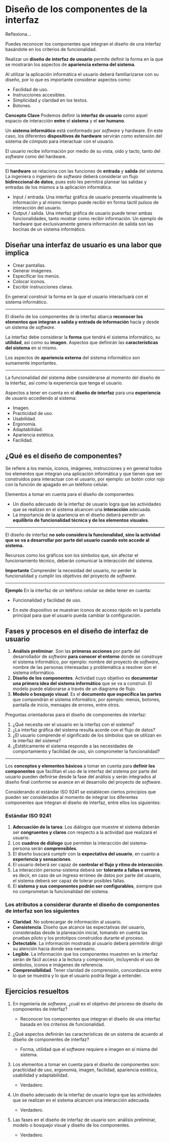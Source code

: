 # Diseño de los componentes de la interfaz

Reflexiona…

Puedes reconocer los componentes que integran el diseño de una interfaz basándote en los criterios de funcionalidad.

Realizar un **diseño de interfaz de usuario** permite definir la forma en la que se mostrarán los aspectos de **apariencia externa del sistema**.

Al utilizar la aplicación informática el usuario deberá familiarizarse con su diseño, por lo que es importante considerar aspectos como:

- Facilidad de uso.
- Instrucciones accesibles.
- Simplicidad y claridad en los textos.
- Botones.

**Concepto Clave**
Podemos definir la **interfaz de usuario** como aquel espacio de interacción **entre** el **sistema** y el **ser humano**.

Un **sistema informático** está conformado por *software* y hardware. En este caso, los diferentes **dispositivos de hardware** servirán como extensión del sistema de cómputo para interactuar con el usuario.

El usuario recibe información por medio de su vista, oído y tacto, tanto del *software* como del hardware.

---
El **hardware** se relaciona con las funciones de **entrada** y **salida** del sistema. La ingeniera o ingeniero de *software* deberá considerar un flujo **bidireccional de datos**, pues esto les permitirá planear las salidas y entradas de los mismos a la aplicación informática.

- Input / entrada. Una interfaz gráfica de usuario presenta visualmente la información y al mismo tiempo puede recibir en forma táctil pulsos de interacción del usuario.
- Output / salida. Una interfaz gráfica de usuario puede tener ambas funcionalidades, tanto mostrar como recibir información. Un ejemplo de hardware que exclusivamente genera información de salida son las bocinas de un sistema informático.

## Diseñar una interfaz de usuario es una labor que implica

- Crear pantallas.
- Generar imágenes.
- Especificar los menús.
- Colocar íconos.
- Escribir instrucciones claras.

En general construir la forma en la que el usuario interactuará con el sistema informático.

---
El diseño de los componentes de la interfaz abarca **reconocer los elementos que integran a salida y entrada de información** hacia y desde un sistema de *software*.

La interfaz debe considerar la **forma** que tendrá el sistema informático, su **utilidad**, así como su **imagen**. Aspectos que definirán las **características del sistema** en sí mismo.

Los aspectos de **apariencia externa** del sistema informático son sumamente importantes.

---
La funcionalidad del sistema debe considerarse al momento del diseño de la interfaz, así como la experiencia que tenga el usuario.

Aspectos a tener en cuenta en el **diseño de interfaz** para una **experiencia** de usuario accediendo al sistema:

- Imagen.
- Practicidad de uso.
- Usabilidad.
- Ergonomía.
- Adaptabilidad.
- Apariencia estética.
- Facilidad.

## ¿Qué es el diseño de componentes?

Se refiere a los menús, íconos, imágenes, instrucciones y en general todos los elementos que integran una aplicación informática y que tienen que ser construidos para interactuar con el usuario, por ejemplo: un botón color rojo con la función de apagado en un teléfono celular.

Elementos a tomar en cuenta para el diseño de componentes:

- Un diseño adecuado de la interfaz de usuario logra que las actividades que se realizan en el sistema alcancen una **interacción** adecuada.
- La importancia de la apariencia en el diseño deberá permitir un **equilibrio de funcionalidad técnica y de los elementos visuales**.

---
El diseño de interfaz **no solo considera la funcionalidad, sino la actividad que se va a desarrollar por parte del usuario cuando este accede al sistema.**

Recursos como los gráficos son los símbolos que, sin afectar el funcionamiento técnico, deberán comunicar la interacción del sistema.

**Importante**
Comprender la necesidad del usuario, no perder la funcionalidad y cumplir los objetivos del proyecto de *software*.

---
**Ejemplo**
En la interfaz de un teléfono celular se debe tener en cuenta:

- Funcionalidad y facilidad de uso.

- En este dispositivo se muestran íconos de acceso rápido en la pantalla principal para que el usuario pueda cambiar la configuración.
<!-- ![alt text](./L10/phone.png) -->

## Fases y procesos en el diseño de interfaz de usuario

1. **Análisis preliminar**. Son las **primeras acciones** por parte del desarrollador de *software* **para conocer el entorno** donde se construye el sistema informático, por ejemplo: nombre del proyecto de *software*, nombre de las personas interesadas y problemática a resolver son el sistema informático.
2. **Diseño de los componentes**. Actividad cuyo objetivo es **documentar una primera idea del sistema informático** que se va a construir. El modelo puede elaborarse a través de un diagrama de flujo.
3. **Modelo o bosquejo visual**. Es el **documento que especifica las partes** que compondrán el sistema informático, por ejemplo: menús, botones, pantalla de inicio, mensajes de errores, entre otros.

Preguntas orientadoras para el diseño de componentes de interfaz:

1. ¿Qué necesita ver el usuario en la interfaz con el sistema?
2. ¿La interfaz gráfica del sistema resulta acorde con el flujo de datos?
3. ¿El usuario comprende el significado de los símbolos que se utilizan en la interfaz del sistema?
4. ¿Estéticamente el sistema responde a las necesidades de comportamiento y facilidad de uso, sin comprometer la funcionalidad?

---

Los **conceptos y elementos básicos** a tomar en cuenta para **definir los componentes** que facilitan el uso de la interfaz del sistema por parte del usuario pueden definirse desde la fase del análisis y serán integrados al diseño final conforme se avance en el desarrollo del proyecto de *software*.

Considerando el estándar ISO 9241 se establecen ciertos principios que pueden ser considerados al momento de integrar los diferentes componentes que integran el diseño de interfaz, entre ellos los siguientes:

### Estándar ISO 9241

1. **Adecuación de la tarea**: Los diálogos que muestre el sistema deberán ser **congruentes y claros** con respecto a la actividad que realizará el usuario.
2. Los **cuadros de diálogo** que permiten la interacción del sistema-persona serán **comprensibles**.
3. El diseño buscará cumplir con la **expectativa del usuario**, en cuanto a **experiencia y sensaciones**.
4. El usuario deberá ser capaz de **controlar el flujo y ritmo de interacción**.
5. La interacción persona-sistema deberá ser **tolerante a fallas o errores**, es decir, en caso de un ingreso erróneo de datos por parte del usuario, el sistema deberá ser capaz de tolerar posibles fallas.
6. El **sistema y sus componentes podrán ser configurables**, siempre que no comprometan la funcionalidad del sistema.

### Los atributos a considerar durante el diseño de componentes de interfaz son los siguientes

- **Claridad**. No sobrecargar de información al usuario.
- **Consistencia**. Diseño que alcance las expectativas del usuario, consideradas desde la planeación inicial, tomando en cuenta las pruebas piloto y los prototipos construidos durante el proceso.
- **Detectable**. La información mostrada al usuario deberá permitirle dirigir su atención hacia donde sea necesario.
- **Legible**. La información que los componentes muestren en la interfaz serán de fácil acceso a la lectura y comprensión, incluyendo el uso de símbolos, íconos e imágenes de referencia.
- **Comprensibilidad**. Tener claridad de comprensión, concordancia entre lo que se muestra y lo que el usuario podría llegar a entender.

## Ejercicios resueltos

1. En ingeniería de *software*, ¿cuál es el objetivo del proceso de diseño de componentes de interfaz?
    - Reconocer los componentes que integran el diseño de una interfaz basada en los criterios de funcionalidad.

2. ¿Qué aspectos definirán las características de un sistema de acuerdo al diseño de componentes de interfaz?
    - Forma, utilidad que el *software* requiere e imagen en sí misma del sistema.

3. Los elementos a tomar en cuenta para el diseño de componentes son: practicidad de uso, ergonomía, imagen, facilidad, apariencia estética, usabilidad y adaptabilidad.
    - Verdadero.

4. Un diseño adecuado de la interfaz de usuario logra que las actividades que se realizan en el sistema alcancen una interacción adecuada.
    - Verdadero.

5. Las fases en el diseño de interfaz de usuario son: análisis preliminar, modelo o bosquejo visual y diseño de los componentes.
    - Verdadero.
